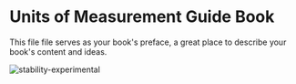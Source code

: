 # Units of Measurement Guide Book

This file file serves as your book's preface, a great place to describe your book's content and ideas.

![stability-experimental](https://img.shields.io/badge/stability-experimental-orange.svg)
